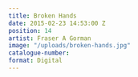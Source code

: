```yaml
---
title: Broken Hands
date: 2015-02-23 14:53:00 Z
position: 14
artist: Fraser A Gorman
image: "/uploads/broken-hands.jpg"
catalogue-number: 
format: Digital
---
```


